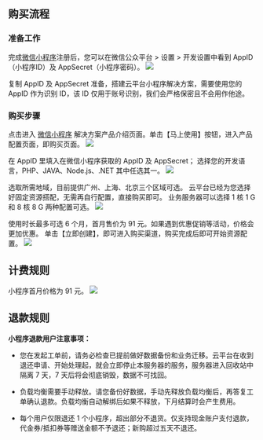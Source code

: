 ## 购买流程 ##
### 准备工作
完成[微信小程序](https://mp.weixin.qq.com/cgi-bin/wx "微信小程序")注册后，您可以在微信公众平台 > 设置 > 开发设置中看到 AppID（小程序ID）及 AppSecret（小程序密码）。
![](http://imgcache.tce.fsphere.cn/image/mc.qcloudimg.com/static/img/3b2c891618021fcc51120cf9604ffa5f/image.png)

复制 AppID 及 AppSecret 准备，搭建云平台小程序解决方案，需要使用您的 AppID 作为识别 ID，该 ID 仅用于账号识别，我们会严格保密且不会用作他途。

### 购买步骤
点击进入 [微信小程序](http://tce.fsphere.cn/solution/la) 解决方案产品介绍页面。单击【马上使用】按钮，进入产品配置页面，即购买页面。
![](http://imgcache.tce.fsphere.cn/image/mc.qcloudimg.com/static/img/30d29b8e36cdc105c531ac31e26ca441/image.png)

在 AppID 里填入在微信小程序获取的 AppID 及 AppSecret；
选择您的开发语言，PHP、JAVA、Node.js、.NET 其中任选其一。
![](http://imgcache.tce.fsphere.cn/image/mc.qcloudimg.com/static/img/a16c7b1d8ee414b2d00046fec7542f57/image.png)

选取所需地域，目前提供广州、上海、北京三个区域可选。
云平台已经为您选择好固定资源搭配，无需再自行配置，直接购买即可。
业务服务器可以选择 1 核 1 G 和 8 核 8 G 两种配置可选。
![](http://imgcache.tce.fsphere.cn/image/mc.qcloudimg.com/static/img/b364dbf6ef0ee1209042d8c18add7b3b/image.png)

    
使用时长最多可选 6 个月，首月售价为 91 元。如果遇到优惠促销等活动，价格会更加优惠。
单击【立即创建】，即可进入购买渠道，购买完成后即可开始资源配置。
![](http://imgcache.tce.fsphere.cn/image/mc.qcloudimg.com/static/img/0b0e154f81968cd9c157049e9258b367/image.png)


## 计费规则
小程序首月价格为 91 元。
![](http://imgcache.tce.fsphere.cn/image/mc.qcloudimg.com/static/img/6fd4357f96c121ceb8f86b7b6e00cc52/image.png)

## 退款规则
**小程序退款用户注意事项：**

- 您在发起工单前，请务必检查已提前做好数据备份和业务迁移。云平台在收到退还申请、开始处理起，就会立即停止本服务器的服务，服务器进入回收站中隔离 7 天，7 天后将会彻底销毁，数据不可找回。
 
- 负载均衡需要手动释放。请您备份好数据，手动先释放负载均衡后，再答复工单确认退款。负载均衡自动解绑后如果不释放，下月结算时会产生费用。

- 每个用户仅限退还 1 个小程序，超出部分不退货。仅支持现金账户支付退款，代金券/抵扣券等赠送金额不予退还；新购超过五天不退还。
